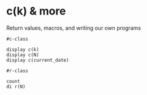 # c(k) & more

Return values, macros, and writing  our own programs

```
#c-class

display c(k)
display c(N)
display c(current_date)

#r-class

count
di r(N)
```

